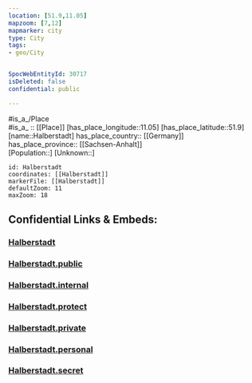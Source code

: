 ```yaml
---
location: [51.9,11.05] 
mapzoom: [7,12] 
mapmarker: city 
type: City
tags:
- geo/City


SpocWebEntityId: 30717
isDeleted: false
confidential: public

---
```

#is_a_/Place  
#is_a_ :: [[Place]] 
[has_place_longitude::11.05] 
[has_place_latitude::51.9] 
[name::Halberstadt] 
has_place_country:: [[Germany]]  
has_place_province:: [[Sachsen-Anhalt]]  
[Population::] 
[Unknown::] 


```leaflet
id: Halberstadt
coordinates: [[Halberstadt]] 
markerFile: [[Halberstadt]] 
defaultZoom: 11 
maxZoom: 18
```


## Confidential Links & Embeds: 

### [Halberstadt](/_Standards/Earth/Continent/Europe/Europe~Central/Germany/Germany~East/Sachsen-Anhalt/counties~SA/Harz/cities~Harz/Halberstadt.md) 

### [Halberstadt.public](/_public/Earth/Continent/Europe/Europe~Central/Germany/Germany~East/Sachsen-Anhalt/counties~SA/Harz/cities~Harz/Halberstadt.public.md) 

### [Halberstadt.internal](/_internal/Earth/Continent/Europe/Europe~Central/Germany/Germany~East/Sachsen-Anhalt/counties~SA/Harz/cities~Harz/Halberstadt.internal.md) 

### [Halberstadt.protect](/_protect/Earth/Continent/Europe/Europe~Central/Germany/Germany~East/Sachsen-Anhalt/counties~SA/Harz/cities~Harz/Halberstadt.protect.md) 

### [Halberstadt.private](/_private/Earth/Continent/Europe/Europe~Central/Germany/Germany~East/Sachsen-Anhalt/counties~SA/Harz/cities~Harz/Halberstadt.private.md) 

### [Halberstadt.personal](/_personal/Earth/Continent/Europe/Europe~Central/Germany/Germany~East/Sachsen-Anhalt/counties~SA/Harz/cities~Harz/Halberstadt.personal.md) 

### [Halberstadt.secret](/_secret/Earth/Continent/Europe/Europe~Central/Germany/Germany~East/Sachsen-Anhalt/counties~SA/Harz/cities~Harz/Halberstadt.secret.md)


